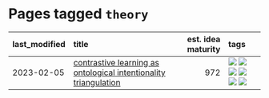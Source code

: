 # Pages tagged `theory`

|last_modified|title|est. idea maturity|tags
|:---|:---|---:|:---|
|2023-02-05|[contrastive learning as ontological intentionality triangulation](../contrastive_learning_as_ontological_intentionality_triangulation.md)|972|[![](https://img.shields.io/badge/tag-meta-112e27)](../tags/meta.md) [![](https://img.shields.io/badge/tag-philosophy-12f6d5)](../tags/philosophy.md) [![](https://img.shields.io/badge/tag-semiotics-48fb29)](../tags/semiotics.md) [![](https://img.shields.io/badge/tag-synesthesia-4db4d2)](../tags/synesthesia.md) [![](https://img.shields.io/badge/tag-theory-12eec5)](../tags/theory.md) [![](https://img.shields.io/badge/tag-wip-4bcfd8)](../tags/wip.md)|